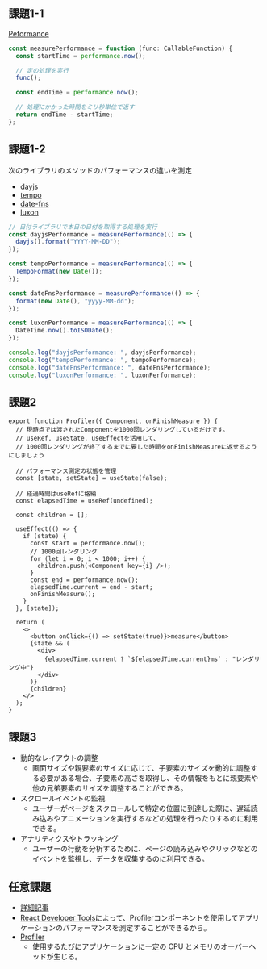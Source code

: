 ## 課題1-1
[Peformance](https://developer.mozilla.org/en-US/docs/Web/API/Performance)

```ts
const measurePerformance = function (func: CallableFunction) {
  const startTime = performance.now();

  // 定の処理を実行
  func();

  const endTime = performance.now();

  // 処理にかかった時間をミリ秒単位で返す
  return endTime - startTime;
};
```

## 課題1-2
次のライブラリのメソッドのパフォーマンスの違いを測定
- [dayjs](https://day.js.org/)
- [tempo](https://tempo.formkit.com/)
- [date-fns](https://date-fns.org/)
- [luxon](https://moment.github.io/luxon/api-docs/index.html)

```ts
// 日付ライブラリで本日の日付を取得する処理を実行
const dayjsPerformance = measurePerformance(() => {
  dayjs().format("YYYY-MM-DD");
});

const tempoPerformance = measurePerformance(() => {
  TempoFormat(new Date());
});

const dateFnsPerformance = measurePerformance(() => {
  format(new Date(), "yyyy-MM-dd");
});

const luxonPerformance = measurePerformance(() => {
  DateTime.now().toISODate();
});

console.log("dayjsPerformance: ", dayjsPerformance);
console.log("tempoPerformance: ", tempoPerformance);
console.log("dateFnsPerformance: ", dateFnsPerformance);
console.log("luxonPerformance: ", luxonPerformance);
```

## 課題2
```tsx
export function Profiler({ Component, onFinishMeasure }) {
  // 現時点では渡されたComponentを1000回レンダリングしているだけです。
  // useRef, useState, useEffectを活用して、
  // 1000回レンダリングが終了するまでに要した時間をonFinishMeasureに返せるようにしましょう

  // パフォーマンス測定の状態を管理
  const [state, setState] = useState(false);

  // 経過時間はuseRefに格納
  const elapsedTime = useRef(undefined);

  const children = [];

  useEffect(() => {
    if (state) {
      const start = performance.now();
      // 1000回レンダリング
      for (let i = 0; i < 1000; i++) {
        children.push(<Component key={i} />);
      }
      const end = performance.now();
      elapsedTime.current = end - start;
      onFinishMeasure();
    }
  }, [state]);

  return (
    <>
      <button onClick={() => setState(true)}>measure</button>
      {state && (
        <div>
          {elapsedTime.current ? `${elapsedTime.current}ms` : "レンダリング中"}
        </div>
      )}
      {children}
    </>
  );
}
```

## 課題3
- 動的なレイアウトの調整
  - 画面サイズや親要素のサイズに応じて、子要素のサイズを動的に調整する必要がある場合、子要素の高さを取得し、その情報をもとに親要素や他の兄弟要素のサイズを調整することができる。
- スクロールイベントの監視
  - ユーザーがページをスクロールして特定の位置に到達した際に、遅延読み込みやアニメーションを実行するなどの処理を行ったりするのに利用できる。
- アナリティクスやトラッキング
  - ユーザーの行動を分析するために、ページの読み込みやクリックなどのイベントを監視し、データを収集するのに利用できる。

## 任意課題
- [詳細記事](https://gist.github.com/bvaughn/8de925562903afd2e7a12554adcdda16)
- [React Developer Tools](https://ja.react.dev/learn/react-developer-tools)によって、Profilerコンポーネントを使用してアプリケーションのパフォーマンスを測定することができるから。
- [Profiler](https://ja.react.dev/reference/react/Profiler)
  - 使用するたびにアプリケーションに一定の CPU とメモリのオーバーヘッドが生じる。

